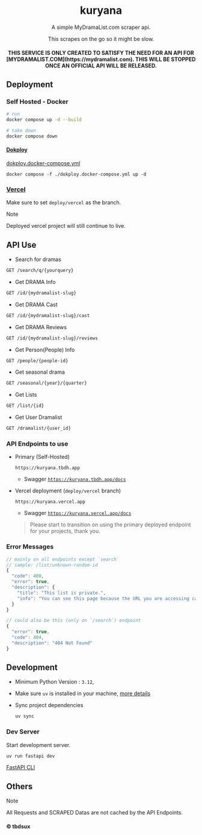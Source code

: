 <div align="center">
  <h1>kuryana</h1>

  <p>A simple MyDramaList.com scraper api.</p>
  <p>This scrapes on the go so it might be slow.</p>

  <h4>THIS SERVICE IS ONLY CREATED TO SATISFY THE NEED FOR AN API FOR [MYDRAMALIST.COM](https://mydramalist.com). THIS WILL BE STOPPED ONCE AN OFFICIAL API WILL BE RELEASED.</h4>

</div>

## Deployment

### Self Hosted - Docker

```sh
# run
docker compose up -d --build

# take down
docker compose down
```

#### [Dokploy](Dokploy)

[dokploy.docker-compose.yml](./dokploy.docker-compose.yml)

```
docker compose -f ./dokploy.docker-compose.yml up -d
```

### [Vercel](https://github.com/tbdsux/kuryana/tree/deploy/vercel)

Make sure to set `deploy/vercel` as the branch.

> [!NOTE]
> Deployed vercel project will still continue to live.

## API Use

- Search for dramas

```sh
GET /search/q/{yourquery}
```

- Get DRAMA Info

```sh
GET /id/{mydramalist-slug}
```

- Get DRAMA Cast

```sh
GET /id/{mydramalist-slug}/cast
```

- Get DRAMA Reviews

```sh
GET /id/{mydramalist-slug}/reviews
```

- Get Person(People) Info

```sh
GET /people/{people-id}
```

- Get seasonal drama

```sh
GET /seasonal/{year}/{quarter}
```

- Get Lists

```sh
GET /list/{id}
```

- Get User Dramalist

```sh
GET /dramalist/{user_id}
```

### API Endpoints to use

- Primary (Self-Hosted)

  ```
  https://kuryana.tbdh.app
  ```

  - Swagger [`https://kuryana.tbdh.app/docs`](https://kuryana.tbdh.app/docs)

- Vercel deployment (`deploy/vercel` branch)

  ```
  https://kuryana.vercel.app
  ```

  - Swagger [`https://kuryana.vercel.app/docs`](https://kuryana.vercel.app/docs)

  > Please start to transition on using the primary deployed endpoint for your projects, thank you.

### Error Messages

```js
// mainly on all endpoints except `search`
// sample: /list/unknown-random-id
{
  "code": 400,
  "error": true,
  "description": {
    "title": "This list is private.",
    "info": "You can see this page because the URL you are accessing cannot be found."
  }
}
```

```js
// could also be this (only on `/search`) endpoint
{
  "error": true,
  "code": 404,
  "description": "404 Not Found"
}
```

## Development

- Minimum Python Version : `3.12`,

- Make sure `uv` is installed in your machine, [more details](https://docs.astral.sh/uv/getting-started/installation/)

- Sync project dependencies

  ```sh
  uv sync
  ```

### Dev Server

Start development server.

```sh
uv run fastapi dev
```

[FastAPI CLI](https://fastapi.tiangolo.com/fastapi-cli/)

## Others

> [!NOTE]
> All Requests and SCRAPED Datas are not cached by the API Endpoints.

#### &copy; tbdsux
